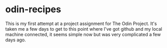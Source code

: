 # odin-recipes
This is my first attempt at a project assignment for The Odin Project. It's taken me a few days to get to this point where I've got github and my local machine connected, it seems simple now but was very complicated a few days ago.